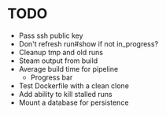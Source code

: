 # TODO

- Pass ssh public key
- Don't refresh run#show if not in_progress?
- Cleanup tmp and old runs
- Steam output from build
- Average build time for pipeline
  - Progress bar
- Test Dockerfile with a clean clone
- Add ability to kill stalled runs
- Mount a database for persistence
